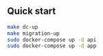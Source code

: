 ## Quick start

```sh
make dc-up
make migration-up
sudo docker-compose up -d api
sudo docker-compose up -d app
```